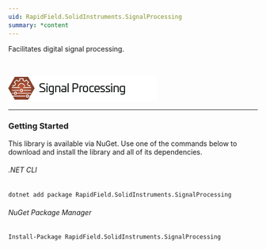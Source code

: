 ```yaml
---
uid: RapidField.SolidInstruments.SignalProcessing
summary: *content
---
```


<!--
Copyright (c) RapidField LLC. Licensed under the MIT License. See LICENSE.txt in the project root for license information.
-->

Facilitates digital signal processing.

<br />

![Signal Processing label](../images/Label.SignalProcessing.300w.png)
- - -

### Getting Started

This library is available via NuGet. Use one of the commands below to download and install the library and all of its dependencies.

###### .NET CLI

```shell
dotnet add package RapidField.SolidInstruments.SignalProcessing
```

###### NuGet Package Manager

```shell
Install-Package RapidField.SolidInstruments.SignalProcessing
```